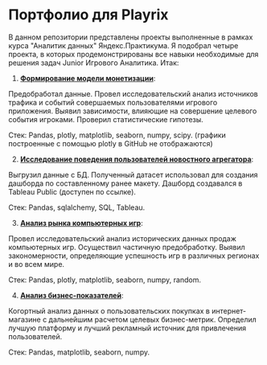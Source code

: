 # Портфолио для Playrix

В данном репозитории представлены проекты выполненные в рамках курса "Аналитик данных" Яндекс.Практикума. Я подобрал четыре проекта, в которых продемонстрированы все навыки необходимые для решения задач Junior Игрового Аналитика. Итак:

1. [**Формирование модели монетизации**](https://github.com/MaFluer/Playrix_interview_projects/tree/main/%D0%A4%D0%BE%D1%80%D0%BC%D0%B8%D1%80%D0%BE%D0%B2%D0%B0%D0%BD%D0%B8%D0%B5%20%D0%BC%D0%BE%D0%B4%D0%B5%D0%BB%D0%B8%20%D0%BC%D0%BE%D0%BD%D0%B5%D1%82%D0%B8%D0%B7%D0%B0%D1%86%D0%B8%D0%B8): 

Предобработал данные. Провел исследовательский анализ источников трафика и событий совершаемых пользователями игрового приложения. Выявил зависимости, влияющие на совершение целевого события игроками. Проверил статистические гипотезы. 

Стек: Pandas, plotly, matplotlib, seaborn, numpy, scipy. (графики построенные с помощью plotly в GitHub не отображаются)

2. [**Исследование поведения пользователей новостного агрегатора**](https://public.tableau.com/profile/vladislav.shag#!/vizhome/Praktikumproject/Dashboard1?publish=yes):

Выгрузил данные с БД. Полученный датасет использовал для создания дашборда по составленному ранее макету. Дашборд создавался в Tableau Public (доступен по ссылке).

Стек: Pandas, sqlalchemy, SQL, Tableau.

3. [**Анализ рынка компьютерных игр**](https://github.com/MaFluer/Playrix_interview_projects/tree/main/%D0%90%D0%BD%D0%B0%D0%BB%D0%B8%D0%B7%20%D1%80%D1%8B%D0%BD%D0%BA%D0%B0%20%D0%BA%D0%BE%D0%BC%D0%BF%D1%8C%D1%8E%D1%82%D0%B5%D1%80%D0%BD%D1%8B%D1%85%20%D0%B8%D0%B3%D1%80):

Провел исследовательский анализ исторических данных продаж компьютерных игр. Осуществил частичную предобработку. Выявил закономерности, определяющие успешность игр в различных регионах и во всем мире.

Стек: Pandas, plotly, matplotlib, seaborn, numpy, random.

4. [**Анализ бизнес-показателей**](https://github.com/MaFluer/Playrix_interview_projects/tree/main/%D0%90%D0%BD%D0%B0%D0%BB%D0%B8%D0%B7%20%D0%B1%D0%B8%D0%B7%D0%BD%D0%B5%D1%81-%D0%BF%D0%BE%D0%BA%D0%B0%D0%B7%D0%B0%D1%82%D0%B5%D0%BB%D0%B5%D0%B9):

Когортный анализ данных о пользовательских покупках в интернет-магазине с дальнейшим расчетом целевых бизнес-метрик. Определил лучшую платформу и лучший рекламный источник для привлечения пользователей.

Стек: Pandas, matplotlib, seaborn, numpy.
